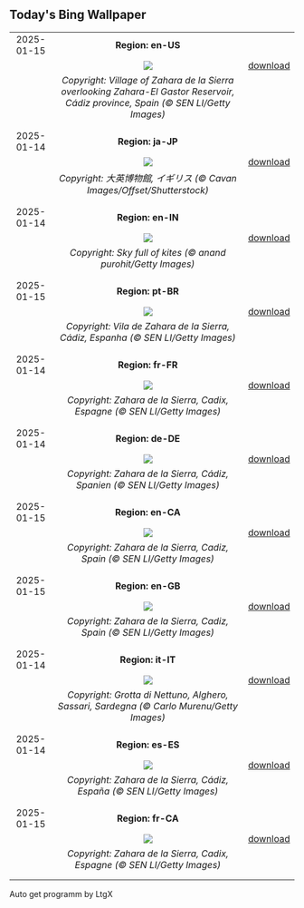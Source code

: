 ## Today's Bing Wallpaper
|      |      |      |
| :----: | :----: | :----: |
|2025-01-15|**Region: en-US**||
||![](https://www.bing.com/th?id=OHR.CadizSpain_EN-US9699586606_UHD.jpg&pid=hp&w=1152&h=648&rs=1&c=4)| [download](https://www.bing.com/th?id=OHR.CadizSpain_EN-US9699586606_UHD.jpg)|
||*Copyright: Village of Zahara de la Sierra overlooking Zahara-El Gastor Reservoir, Cádiz province, Spain (© SEN LI/Getty Images)*
||
|||
|2025-01-14|**Region: ja-JP**||
||![](https://www.bing.com/th?id=OHR.MuseumCourt_JA-JP4665250059_UHD.jpg&pid=hp&w=1152&h=648&rs=1&c=4)| [download](https://www.bing.com/th?id=OHR.MuseumCourt_JA-JP4665250059_UHD.jpg)|
||*Copyright: 大英博物館, イギリス (© Cavan Images/Offset/Shutterstock)*
||
|||
|2025-01-14|**Region: en-IN**||
||![](https://www.bing.com/th?id=OHR.SkyKites_EN-IN7504370489_UHD.jpg&pid=hp&w=1152&h=648&rs=1&c=4)| [download](https://www.bing.com/th?id=OHR.SkyKites_EN-IN7504370489_UHD.jpg)|
||*Copyright: Sky full of kites (© anand purohit/Getty Images)*
||
|||
|2025-01-15|**Region: pt-BR**||
||![](https://www.bing.com/th?id=OHR.CadizSpain_PT-BR3104311078_UHD.jpg&pid=hp&w=1152&h=648&rs=1&c=4)| [download](https://www.bing.com/th?id=OHR.CadizSpain_PT-BR3104311078_UHD.jpg)|
||*Copyright: Vila de Zahara de la Sierra, Cádiz, Espanha (© SEN LI/Getty Images)*
||
|||
|2025-01-14|**Region: fr-FR**||
||![](https://www.bing.com/th?id=OHR.CadizSpain_FR-FR2616000691_UHD.jpg&pid=hp&w=1152&h=648&rs=1&c=4)| [download](https://www.bing.com/th?id=OHR.CadizSpain_FR-FR2616000691_UHD.jpg)|
||*Copyright: Zahara de la Sierra, Cadix, Espagne (© SEN LI/Getty Images)*
||
|||
|2025-01-14|**Region: de-DE**||
||![](https://www.bing.com/th?id=OHR.CadizSpain_DE-DE6446198457_UHD.jpg&pid=hp&w=1152&h=648&rs=1&c=4)| [download](https://www.bing.com/th?id=OHR.CadizSpain_DE-DE6446198457_UHD.jpg)|
||*Copyright: Zahara de la Sierra, Cádiz, Spanien (© SEN LI/Getty Images)*
||
|||
|2025-01-15|**Region: en-CA**||
||![](https://www.bing.com/th?id=OHR.CadizSpain_EN-CA1050667038_UHD.jpg&pid=hp&w=1152&h=648&rs=1&c=4)| [download](https://www.bing.com/th?id=OHR.CadizSpain_EN-CA1050667038_UHD.jpg)|
||*Copyright: Zahara de la Sierra, Cadiz, Spain (© SEN LI/Getty Images)*
||
|||
|2025-01-15|**Region: en-GB**||
||![](https://www.bing.com/th?id=OHR.CadizSpain_EN-GB7941823974_UHD.jpg&pid=hp&w=1152&h=648&rs=1&c=4)| [download](https://www.bing.com/th?id=OHR.CadizSpain_EN-GB7941823974_UHD.jpg)|
||*Copyright: Zahara de la Sierra, Cadiz, Spain (© SEN LI/Getty Images)*
||
|||
|2025-01-14|**Region: it-IT**||
||![](https://www.bing.com/th?id=OHR.NeptunesGrotto_IT-IT6948130051_UHD.jpg&pid=hp&w=1152&h=648&rs=1&c=4)| [download](https://www.bing.com/th?id=OHR.NeptunesGrotto_IT-IT6948130051_UHD.jpg)|
||*Copyright: Grotta di Nettuno, Alghero, Sassari, Sardegna (© Carlo Murenu/Getty Images)*
||
|||
|2025-01-14|**Region: es-ES**||
||![](https://www.bing.com/th?id=OHR.CadizSpain_ES-ES9539607355_UHD.jpg&pid=hp&w=1152&h=648&rs=1&c=4)| [download](https://www.bing.com/th?id=OHR.CadizSpain_ES-ES9539607355_UHD.jpg)|
||*Copyright: Zahara de la Sierra, Cádiz, España (© SEN LI/Getty Images)*
||
|||
|2025-01-15|**Region: fr-CA**||
||![](https://www.bing.com/th?id=OHR.CadizSpain_FR-CA2371424829_UHD.jpg&pid=hp&w=1152&h=648&rs=1&c=4)| [download](https://www.bing.com/th?id=OHR.CadizSpain_FR-CA2371424829_UHD.jpg)|
||*Copyright: Zahara de la Sierra, Cadix, Espagne (© SEN LI/Getty Images)*
||
|||

Auto get programm by LtgX
